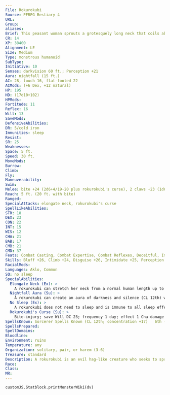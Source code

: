 ```yaml
---
File: Rokurokubi
Source: PFRPG Bestiary 4
URL: 
Group: 
aliases: 
Brief: This peasant woman sprouts a grotesquely long neck that coils about like a snake, with razor-sharp teeth filling her gaping maw.
CR: 14
XP: 38400
Alignment: LE
Size: Medium
Type: monstrous humanoid
SubType: 
Initiative: 10
Senses: darkvision 60 ft.; Perception +21
Aura: nightfall (15 ft.)
AC: 28, touch 16, flat-footed 22
ACMods: (+6 Dex, +12 natural)
HP: 195
HD: (17d10+102)
HPMods: 
Fortitude: 11
Reflex: 16
Will: 13
SaveMods: 
DefensiveAbilities: 
DR: 5/cold iron
Immunities: sleep
Resist: 
SR: 25
Weaknesses: 
Space: 5 ft.
Speed: 30 ft.
MoveMods: 
Burrow: 
Climb: 
Fly: 
Maneuverability: 
Swim: 
Melee: bite +24 (2d6+4/19-20 plus rokurokubi's curse), 2 claws +23 (1d6+4)
Reach: 5 ft. (20 ft. with bite)
Ranged: 
SpecialAttacks: elongate neck, rokurokubi's curse
SpellLikeAbilities: 
STR: 18
DEX: 23
CON: 22
INT: 15
WIS: 12
CHA: 21
BAB: 17
CMB: 21
CMD: 37
Feats: Combat Casting, Combat Expertise, Combat Reflexes, Deceitful, Improved Critical (bite), Improved Initiative, Iron Will, Weapon Finesse, Weapon Focus (bite)
Skills: Bluff +26, Climb +24, Disguise +26, Intimidate +25, Perception +21, Stealth +26
RacialMods: 
Languages: Aklo, Common
SQ: no sleep
SpecialAbilities:
  Elongate Neck (Ex): >
    A rokurokubi can stretch her neck from a normal human length up to 20 feet, giving her reach with her bite attack and threatening all squares within that range.
  Nightfall Aura (Su): >
    A rokurokubi can create an aura of darkness and silence (CL 12th) with a radius of 15 feet. The rokurokubi is immune to the effects of her aura, and can activate or suppress this ability as a free action. These aura effects can be dispelled as if they were spells.
  No Sleep (Ex): >
    A rokurokubi does not need to sleep and is immune to all sleep effects.
  Rokurokubi's Curse (Su): >
    Bite-injury; save Will DC 23; frequency 1 day; effect 1 Cha damage and permanently silenced after 4 Cha damage. Fully healing the Cha damage cures the silence. The save DC is Charisma-based.  Spells A rokurokubi casts spells as a 12th-level sorcerer.
SpellsKnown: Sorcerer Spells Known (CL 12th; concentration +17)   6th (3)-permanent image (DC 21)   5th (6)-feeblemind (DC 20), nightmare (DC 20)   4th (7)-charm monster (DC 19), confusion (DC 19), locate creature   3rd (7)-dispel magic, fly, keen edge, wind wall   2nd (7)-ghoul touch (DC 17), invisibility, knock, touch of idiocy   1st (8)-charm person (DC 16), disguise self, obscuring mist, shocking grasp, sleep (DC 16)  0 (at will)-arcane mark, detect magic, detect poison, ghost sound (DC 15), mage hand, message, open/close, prestidigitation, read magic
SpellsPrepared: 
SpellDomains: 
Bloodline: 
Environment: ruins
Temperature: any
Organization: solitary, pair, or harem (3-6)
Treasure: standard
Description: A rokurokubi is an evil hag-like creature who seeks to spread as much mayhem and despair as possible. Her skin ranges in hue from pale blue to muted green, so to disguise herself she must cover up her flesh with makeup and clothing, and retract her neck so it is no longer than a human's. A rokurokubi can mate with almost any male humanoid, monstrous humanoid, or humanoid-shaped creature. Her offspring is always a rokurokubi. The mate is usually devoured once the rokurokubi tires of his presence.
Race: 
Class: 
MR: 
---
```

```dataviewjs
customJS.Statblock.printMonsterWiki(dv)
```
